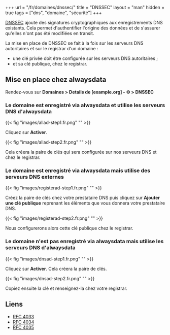 +++
url = "/fr/domaines/dnssec/"
title = "DNSSEC"
layout = "man"
hidden = true
tags = ["dns", "domaine", "sécurité"]
+++

[DNSSEC](https://fr.wikipedia.org/wiki/Domain_Name_System_Security_Extensions) ajoute des signatures cryptographiques aux enregistrements DNS existants. Cela permet d'authentifier l'origine des données et de s'assurer qu'elles n'ont pas été modifiées en transit.

La mise en place de DNSSEC se fait à la fois sur les serveurs DNS autoritaires et sur le registrar d'un domaine :

- une clé privée doit être configurée sur les serveurs DNS autoritaires ;
- et sa clé publique, chez le registrar.

## Mise en place chez alwaysdata

Rendez-vous sur **Domaines > Details de [example.org] -  ⚙️ > DNSSEC**

### Le domaine est enregistré via alwaysdata et utilise les serveurs DNS d'alwaysdata

{{< fig "images/allad-step1.fr.png" "" >}}

Cliquez sur **Activer**.

{{< fig "images/allad-step2.fr.png" "" >}}

Cela créera la paire de clés qui sera configurée sur nos serveurs DNS et chez le registrar.

### Le domaine est enregistré via alwaysdata mais utilise des serveurs DNS externes

{{< fig "images/registerad-step1.fr.png" "" >}}

Créez la paire de clés chez votre prestataire DNS puis cliquez sur **Ajouter une clé publique** reprenant les éléments que vous donnera votre prestataire DNS.

{{< fig "images/registerad-step2.fr.png" "" >}}

Nous configurerons alors cette clé publique chez le registrar.

### Le domaine n'est pas enregistré via alwaysdata mais utilise les serveurs DNS d'alwaysdata

{{< fig "images/dnsad-step1.fr.png" "" >}}

Cliquez sur **Activer**. Cela créera la paire de clés.

{{< fig "images/dnsad-step2.fr.png" "" >}}

Copiez ensuite la clé et renseignez-la chez votre registrar.

## Liens
- [RFC 4033](https://datatracker.ietf.org/doc/html/rfc4033)
- [RFC 4034](https://datatracker.ietf.org/doc/html/rfc4034)
- [RFC 4035](https://datatracker.ietf.org/doc/html/rfc4035)
